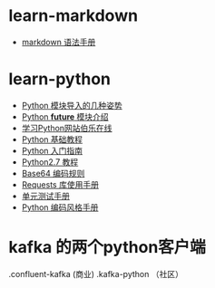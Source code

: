 # learn-markdown
- [markdown 语法手册](http://blog.leanote.com/post/freewalk/Markdown-%E8%AF%AD%E6%B3%95%E6%89%8B%E5%86%8C#title-8)

# learn-python

- [Python 模块导入的几种姿势](http://codingpy.com/article/python-import-101/)
- [Python __future__ 模块介绍](http://www.jianshu.com/p/b23ea482ee42)
- [学习Python网站伯乐在线](http://python.jobbole.com/)
- [Python 基础教程](http://www.runoob.com/python/python-tutorial.html)
- [Python 入门指南](https://www.beibq.cn/book/iptj136/intro)
- [Python2.7 教程](https://www.liaoxuefeng.com/wiki/001374738125095c955c1e6d8bb493182103fac9270762a000)
- [Base64 编码规则](http://www.ruanyifeng.com/blog/2008/06/base64.html)
- [Requests 库使用手册](http://docs.python-requests.org/zh_CN/latest/)
- [单元测试手册](https://www.liaoxuefeng.com/wiki/001374738125095c955c1e6d8bb493182103fac9270762a000/00140137128705556022982cfd844b38d050add8565dcb9000)
- [Python 编码风格手册](https://www.liaoxuefeng.com/wiki/001374738125095c955c1e6d8bb493182103fac9270762a000/00140137128705556022982cfd844b38d050add8565dcb9000)


# kafka 的两个python客户端
.confluent-kafka (商业)
.kafka-python  （社区）
